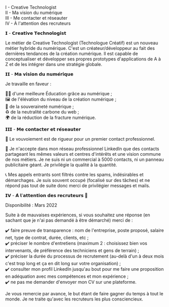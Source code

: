 I - Creative Technologist  
II - Ma vision du numérique  
III - Me contacter et réseauter  
IV - À l'attention des recruteurs

𝗜 - 𝗖𝗿𝗲𝗮𝘁𝗶𝘃𝗲 𝗧𝗲𝗰𝗵𝗻𝗼𝗹𝗼𝗴𝗶𝘀𝘁

Le métier de Creative Technologist (Technologue Créatif) est un nouveau métier hybride du numérique. C'est un créateur/développeur au fait des dernières tendances de la création numérique. Il est capable de conceptualiser et développer ses propres prototypes d'applications de A à Z et de les intégrer dans une stratégie globale.

𝗜𝗜 - 𝗠𝗮 𝘃𝗶𝘀𝗶𝗼𝗻 𝗱𝘂 𝗻𝘂𝗺𝗲́𝗿𝗶𝗾𝘂𝗲

Je travaille en faveur :

🙋‍♀️ d'une meilleure Éducation grâce au numérique ;  
🖼 de l'élévation du niveau de la création numérique ;  
🥖 de la souveraineté numérique ;  
♻️ de la neutralité carbone du web ;  
:earth_africa: de la réduction de la fracture numérique.

𝗜𝗜𝗜 - 𝗠𝗲 𝗰𝗼𝗻𝘁𝗮𝗰𝘁𝗲𝗿 𝗲𝘁 𝗿𝗲́𝘀𝗲𝗮𝘂𝘁𝗲𝗿

👋 Le vouvoiement est de rigueur pour un premier contact professionnel.

🙌 Je n'accepte dans mon réseau professionnel LinkedIn que des contacts partageant les mêmes valeurs et centres d'intérêts et une vision commune de nos métiers. Je ne suis ni un commercial à 5000 contacts, ni un panneau publicitaire géant. Je privilégie la qualité à la quantité.

📞 Mes appels entrants sont filtrés contre les spams, indésirables et démarchages. Je suis souvent occupé (focalisé sur des tâches) et ne répond pas tout de suite donc merci de privilégier messages et mails.

𝗜𝗩 - 𝗔̀ 𝗹'𝗮𝘁𝘁𝗲𝗻𝘁𝗶𝗼𝗻 𝗱𝗲𝘀 𝗿𝗲𝗰𝗿𝘂𝘁𝗲𝘂𝗿𝘀 🤖

Disponibilité : Mars 2022

Suite à de mauvaises expériences, si vous souhaitez une réponse (en sachant que je n'ai pas demandé à être démarché) merci de :

✔️ faire preuve de transparence : nom de l'entreprise, poste proposé, salaire net, type de contrat, durée, clients, etc ;  
✔️ préciser le nombre d'entretiens (maximum 2 : choisissez bien vos intervenants, de préférence des techniciens et gens de terrain) ;  
✔️ préciser la durée du processus de recrutement (au-delà d'un à deux mois c'est trop long et ça en dit long sur votre organisation) ;  
✔️ consulter mon profil LinkedIn jusqu'au bout pour me faire une proposition en adéquation avec mes compétences et mon expérience ;  
✔️ ne pas me demander d'envoyer mon CV sur une plateforme.

Je vous remercie par avance, le but étant de faire gagner du temps à tout le monde. Je ne traite qu'avec les recruteurs les plus consciencieux.
